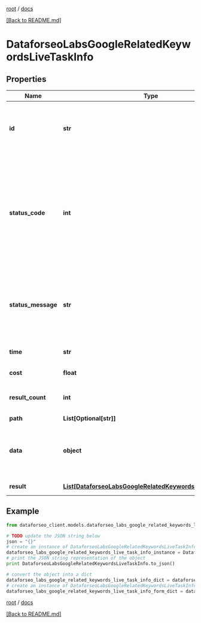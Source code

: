 [root](./../ "root") / [docs](./ "docs")

[[Back to README.md]](./../README.md "[Back to README.md]")

# DataforseoLabsGoogleRelatedKeywordsLiveTaskInfo

## Properties

Name | Type | Description | Notes
------------ | ------------- | ------------- | -------------
**id** | **str** | task identifier unique task identifier in our system in the UUID format | [optional]
**status_code** | **int** | status code of the task generated by DataForSEO, can be within the following range: 10000-60000 you can find the full list of the response codes here | [optional]
**status_message** | **str** | informational message of the task you can find the full list of general informational messages here | [optional]
**time** | **str** | execution time, seconds | [optional]
**cost** | **float** | total tasks cost, USD | [optional]
**result_count** | **int** | number of elements in the result array | [optional]
**path** | **List[Optional[str]]** | URL path | [optional]
**data** | **object** | contains the same parameters that you specified in the POST request | [optional]
**result** | [**List[DataforseoLabsGoogleRelatedKeywordsLiveResultInfo]**](DataforseoLabsGoogleRelatedKeywordsLiveResultInfo.md) | array of results | [optional]

## Example

```python
from dataforseo_client.models.dataforseo_labs_google_related_keywords_live_task_info import DataforseoLabsGoogleRelatedKeywordsLiveTaskInfo

# TODO update the JSON string below
json = "{}"
# create an instance of DataforseoLabsGoogleRelatedKeywordsLiveTaskInfo from a JSON string
dataforseo_labs_google_related_keywords_live_task_info_instance = DataforseoLabsGoogleRelatedKeywordsLiveTaskInfo.from_json(json)
# print the JSON string representation of the object
print DataforseoLabsGoogleRelatedKeywordsLiveTaskInfo.to_json()

# convert the object into a dict
dataforseo_labs_google_related_keywords_live_task_info_dict = dataforseo_labs_google_related_keywords_live_task_info_instance.to_dict()
# create an instance of DataforseoLabsGoogleRelatedKeywordsLiveTaskInfo from a dict
dataforseo_labs_google_related_keywords_live_task_info_form_dict = dataforseo_labs_google_related_keywords_live_task_info.from_dict(dataforseo_labs_google_related_keywords_live_task_info_dict)
```

  

[root](./../ "root") / [docs](./ "docs")

[[Back to README.md]](./../README.md "[Back to README.md]")
